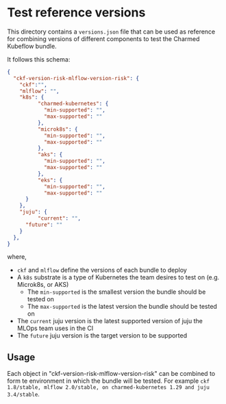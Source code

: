 # Test reference versions

This directory contains a `versions.json` file that can be used as reference for combining versions of different components to test the Charmed Kubeflow bundle.

It follows this schema:

```json
{
  "ckf-version-risk-mlflow-version-risk": {
	"ckf":"",
	"mlflow": "",
	"k8s": {
       	  "charmed-kubernetes": {
            "min-supported": "",
            "max-supported": ""
    	  },
    	  "microk8s": {
            "min-supported": "",
            "max-supported": ""
    	  },
    	  "aks": {
            "min-supported": "",
            "max-supported": ""
    	  },
    	  "eks": {
            "min-supported": "",
            "max-supported": ""
  	  }
	},
	"juju": {
          "current": "",
  	  "future": ""
	}
  },
}
```

where,

* `ckf` and `mlflow` define the versions of each bundle to deploy
* A `k8s` substrate is a type of Kubernetes the team desires to test on (e.g. Microk8s, or AKS)
    * The `min-supported` is the smallest version the bundle should be tested on 
    * The `max-supported` is the latest version the bundle should be tested on
* The `current` juju version is the latest supported version of juju the MLOps team uses in the CI
* The `future` juju version is the target version to be supported

## Usage

Each object in "ckf-version-risk-mlflow-version-risk" can be combined to form te environment in which the bundle will be tested. For example `ckf 1.8/stable, mlflow 2.0/stable, on charmed-kubernetes 1.29 and juju 3.4/stable`.
